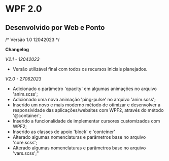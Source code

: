 # WPF 2.0
## Desenvolvido por Web e Ponto

/*
	Versão 1.0
	12042023
*/

**Changelog**

*V2.1 - 12042023*
- Versão utilizável final com todos os recursos iniciais planejados.

*V2.0 - 27062023*
- Adicionado o parâmetro 'opacity' em algumas animações no arquivo 'anim.scss';
- Adicionado uma nova animação 'ping-pulse' no arquivo 'anim.scss';
- Inserido um novo e mais moderno método de otimizar e desenvolver a responsividade das aplicações/websites com WPF2, através do método '@container';
- Inserido a funcionalidade de implementar cursores customizados com WPF2;
- Inserido as classes de apoio 'block' e 'conteiner'
- Alterado algumas nomenclaturas e parâmetros base no arquivo 'core.scss';
- Alterado algumas nomenclaturas e parâmetros base no arquivo 'vars.scss';"


